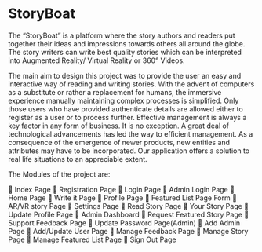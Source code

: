 # StoryBoat
The “StoryBoat” is a platform where the story authors and readers put together their ideas and impressions towards others all around the globe. The story writers can write best quality stories which can be interpreted into Augmented Reality/ Virtual Reality or 360° Videos. 


The main aim to design this project was to provide the user an easy and interactive way of reading and writing stories. With the advent of computers as a substitute or rather a replacement for humans, the immersive experience manually maintaining complex processes is simplified.
Only those users who have provided authenticate details are allowed either to register as a user or to process further. Effective management is always a key factor in any form of business. It is no exception. A great deal of technological advancements has led the way to efficient management.
As a consequence of the emergence of newer products, new entities and attributes may have to be incorporated. Our application offers a solution to real life situations to an appreciable extent.


  The Modules of the project are:
 
	Index Page
	Registration Page
	Login Page
	Admin Login Page
	Home Page
	Write it Page
	Profile Page
	Featured List Page Form
	AR/VR story Page
	Settings Page
	Read Story Page
	Your Story Page
	Update Profile Page
	Admin Dashboard
	 Request Featured Story Page
	Support Feedback Page
	Update Password Page(Admin)
	Add Admin Page
	Add/Update User Page
	Manage Feedback Page
	Manage Story Page
	Manage Featured List Page
	Sign Out Page
